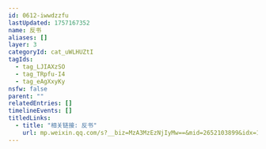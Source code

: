 ```yaml
---
id: 0612-iwwdzzfu
lastUpdated: 1757167352
name: 反书
aliases: []
layer: 3
categoryId: cat_uWLHUZtI
tagIds:
  - tag_LJIAXzSO
  - tag_TRpfu-I4
  - tag_eAgXxyKy
nsfw: false
parent: ""
relatedEntries: []
timelineEvents: []
titledLinks:
  - title: "相关链接: 反书"
    url: mp.weixin.qq.com/s?__biz=MzA3MzEzNjIyMw==&mid=2652103899&idx=1&sn=34535ab8ac27438f56d9cb39520fd8a6&chksm=84f4e5ebb3836cfd21eadf3ec9ae762357ff05f48efffb8061260c428411d6853ef6d11953f8&scene=27
---
```


